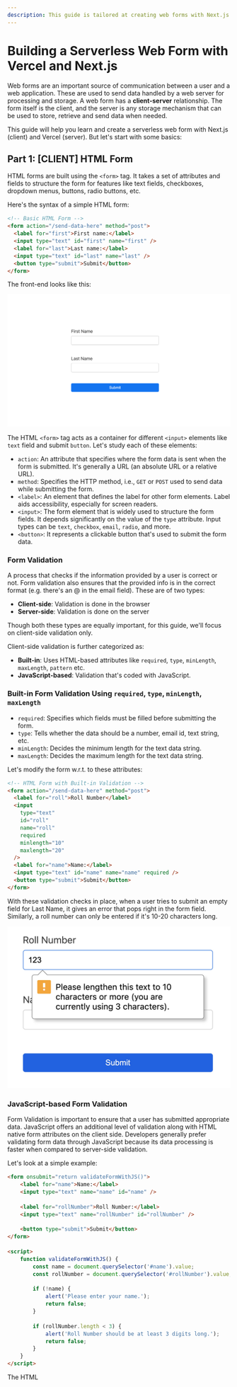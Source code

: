 ```yaml
---
description: This guide is tailored at creating web forms with Next.js and Vercel.
---
```


# Building a Serverless Web Form with Vercel and Next.js

Web forms are an important source of communication between a user and a web application. These are used to send data handled by a web server for processing and storage. A web form has a **client-server** relationship. The form itself is the client, and the server is any storage mechanism that can be used to store, retrieve and send data when needed.

This guide will help you learn and create a serverless web form with Next.js (client) and Vercel (server). But let's start with some basics:

## Part 1: [CLIENT] HTML Form

HTML forms are built using the `<form>` tag. It takes a set of attributes and fields to structure the form for features like text fields, checkboxes, dropdown menus, buttons, radio buttons, etc.

Here's the syntax of a simple HTML form:

```html
<!-- Basic HTML Form -->
<form action="/send-data-here" method="post">
  <label for="first">First name:</label>
  <input type="text" id="first" name="first" />
  <label for="last">Last name:</label>
  <input type="text" id="last" name="last" />
  <button type="submit">Submit</button>
</form>
```

The front-end looks like this:

![html forms](/docs/guides/images/html-forms.jpg)

The HTML `<form>` tag acts as a container for different `<input>` elements like `text` field and submit `button`. Let's study each of these elements:

- `action`: An attribute that specifies where the form data is sent when the form is submitted. It's generally a URL (an absolute URL or a relative URL).
- `method`: Specifies the HTTP method, i.e., `GET` or `POST` used to send data while submitting the form.
- `<label>`: An element that defines the label for other form elements. Label aids accessibility, especially for screen readers.
- `<input>`: The form element that is widely used to structure the form fields. It depends significantly on the value of the `type` attribute. Input types can be `text`, `checkbox`, `email`, `radio`, and more.
- `<button>`: It represents a clickable button that's used to submit the form data.

### Form Validation

A process that checks if the information provided by a user is correct or not. Form validation also ensures that the provided info is in the correct format (e.g. there's an @ in the email field). These are of two types:

- **Client-side**: Validation is done in the browser
- **Server-side**: Validation is done on the server

Though both these types are equally important, for this guide, we'll focus on client-side validation only.

Client-side validation is further categorized as:

- **Built-in**: Uses HTML-based attributes like `required`, `type`, `minLength`, `maxLength`, `pattern` etc.
- **JavaScript-based**: Validation that's coded with JavaScript.

### Built-in Form Validation Using `required`, `type`, `minLength`, `maxLength`

- `required`: Specifies which fields must be filled before submitting the form.
- `type`: Tells whether the data should be a number, email id, text string, etc.
- `minLength`: Decides the minimum length for the text data string.
- `maxLength`: Decides the maximum length for the text data string.

Let's modify the form w.r.t. to these attributes:

```html
<!-- HTML Form with Built-in Validation -->
<form action="/send-data-here" method="post">
  <label for="roll">Roll Number</label>
  <input
    type="text"
    id="roll"
    name="roll"
    required
    minlength="10"
    maxlength="20"
  />
  <label for="name">Name:</label>
  <input type="text" id="name" name="name" required />
  <button type="submit">Submit</button>
</form>
```

With these validation checks in place, when a user tries to submit an empty field for Last Name, it gives an error that pops right in the form field. Similarly, a roll number can only be entered if it's 10-20 characters long.

![form validation](/docs/guides/images/form-validation.jpg)

### JavaScript-based Form Validation

Form Validation is important to ensure that a user has submitted appropriate data. JavaScript offers an additional level of validation along with HTML native form attributes on the client side. Developers generally prefer validating form data through JavaScript because its data processing is faster when compared to server-side validation.

Let's look at a simple example:

```html
<form onsubmit="return validateFormWithJS()">
	<label for="name">Name:</label>
	<input type="text" name="name" id="name" />

	<label for="rollNumber">Roll Number:</label>
	<input type="text" name="rollNumber" id="rollNumber" />

	<button type="submit">Submit</button>
</form>

<script>
	function validateFormWithJS() {
		const name = document.querySelector('#name').value;
		const rollNumber = document.querySelector('#rollNumber').value;

		if (!name) {
			alert('Please enter your name.');
			return false;
		}

		if (rollNumber.length < 3) {
			alert('Roll Number should be at least 3 digits long.');
			return false;
		}
	}
</script>

```

The HTML [<script>](https://developer.mozilla.org/en-US/docs/Web/HTML/Element/script) is used to embed any client-side JavaScript. It can either contain inline scripting statements (as shown in the example above) or point to an external script file via the src attribute.
This example validates the name and roll number of a user. The `validateFormWithJS()` function does not allow an empty name field, and the roll number must be at least three digits long. The validation is performed when you hit the Submit button. You are not redirected to the next page until the given values are correct.
  
![js-validation](https://user-images.githubusercontent.com/12712988/146588507-0a9f8f4d-10ac-4038-85d8-f7a9a43d7304.jpg)
  
#### Form Validation Using Regex
	
JavaScript validation with Regular Expressions uses the `pattern` attribute. A regular expression (commonly known as regex) is an object that describes a pattern of characters. The class `RegExp` represents regular expressions. Both the `String` and `RegExp` formulate methods that perform robust pattern-matching and search-and-replace functions on text.

Regex is a challenging concept, and at this point, you need not to learn it extensively.

This was a quick recap of setting up web forms in HTML.

> To learn more about HTML forms, check out the [MDN Web Docs](https://developer.mozilla.org/en-US/docs/Learn/Forms).

## Part 2: [SERVER] Serverless Forms with Vercel and Next.js

A serverless architecture, in literal terms, does involve servers. The difference is that they are managed and hosted by the cloud computing companies like [Amazon Web Services](https://aws.amazon.com/lambda/), [Microsoft Azure](https://docs.microsoft.com/en-us/azure/azure-functions/functions-overview), [Vercel](https://vercel.com/docs/concepts/functions/introduction#serverless-functions), and [Google Cloud Platform](https://cloud.google.com/functions/). Being relatively new to the league, Vercel offers top-notch cloud computing services — the first among them is its ease of use. You can write functions both as a part of its [Functions](https://vercel.com/docs/concepts/functions/introduction) framework and Next.js Framework via [API routes](https://nextjs.org/docs/api-routes/introduction).

Vercel empowers you to write JavaScript Serverless functions and deploy them at its edge network. This significantly minimizes latency because your web application runs code in a serverless architecture as close to the end-user as possible. It works incredibly well if you want to build lightweight and flexible applications that can be expanded or updated quickly.

Having said that, let's jump on to the next part, where you'll be recreating these HTML forms in React using Next.js and Vercel.

Create a simple Next.js app. You can use the [create-next-app](https://nextjs.org/docs/getting-started#setup) for a quick start. In your command line terminal, run the following:

```
npx create-next-app
```

Answer the questions to create your project, and give it a name, this example uses `next-forms`. Next `cd` into this directory, and run `npm run dev` or `yarn dev` command to start the development server.

Open the URL printed in the terminal to ensure that your app is running successfully.

## Setting up the Serverless Environment

At the beginning of this guide, you learned that web forms have a client-server relationship. Next you will set up the server environment using Vercel.

Vercel supports out-the-box deployments of [Serverless Functions](https://vercel.com/docs/concepts/functions/serverless-functions), which you can code in your favorite backend languages (Node.js, Go, Python and Ruby). These functions take an HTTP request and return a response.

Serverless functions perform a significant role in handling tasks like form submission because:

- Serverless functions are event-based, and every time you submit a form, it triggers a new event.
- Offer faster deployments with greater flexibility (you don't have to manage any servers).
- Reduce architecture and management costs.

### Next.js Form Serverless API Endpoint

Both the client and the server will be built using Next.js. For the server part, create a serverless API where you will send the form data.

Next.js offers a file-based system for routing that's built on the [concept of pages](/docs/basic-features/pages). Any file inside the folder `pages/api` is mapped to `/api/*` and will be treated as an API endpoint instead of a page. This API endpoint is going to be server-side only.

Go to `pages/api`, create a file called `form.js` and paste this code written in Node.js:

```js
export default function handler(req, res) {
  // Get data submitted in request's body.
  const body = req.body

  // Optional logging to see the responses
  // in the command line where next.js app is running.
  console.log('body: ', body)

  // Both of these are required.
  if (!body.first || !body.last) {
    return res.json({ data: 'First or last name not found' })
  }

  // Found the name.
  res.json({ data: `${body.first} ${body.last}` })
}
```

This serverless form `handler` function will receive the request `req` from the client (i.e. submitted form data). And in return, it'll send a response `res` as JSON that will have both the first and the last name. You can access this API endpoint at `http://localhost:3000/api/form` or replace the localhost URL with an actual Vercel deployment when you deploy.

> Moreover, you can also attach this API to a database like MongoDB or Google Sheets. This way, your submitted form data will be securely stored for later use. For this guide, no database is used. Instead, the same data is returned to the user to demo how it's done.

### Form Submission without JavaScript

You can now use `/api/form` relative endpoint inside the `action` attribute of the form. You are sending form data to the server (serverless API at Vercel) when the form is submitted via `POST` HTTP method (which is used to send data).

```html
<form action="/api/form" method="post">
  <label for="first">First name:</label>
  <input type="text" id="first" name="first" />
  <label for="last">Last name:</label>
  <input type="text" id="last" name="last" />
  <button type="submit">Submit</button>
</form>
```

If you submit this form, it will submit the data to the forms API endpoint `/api/form`. The server then responds, generally handling the data and loading the URL defined by the action attribute, causing a new page load. So in this case you'll be redirected to `http://localhost:3000/api/form` with the following response from the server.

![form-no-js](/docs/guides/images/form-no-js.jpg)

## Part 3: Forms in Next.js

You have created a server with Vercel via Serverless Functions. Now it's time to configure the client (the form itself) inside Next.js using React. The first step will be extending your knowledge of HTML forms and converting it into React (using [JSX](https://reactjs.org/docs/introducing-jsx.html)).

Here's the same form in a [React function component](https://reactjs.org/docs/components-and-props.html) written using [JSX](https://reactjs.org/docs/introducing-jsx.html).

```js
export default function Form() {
  return (
    <form action="/api/form" method="post">
      <label htmlFor="first">First Name</label>
      <input type="text" id="first" name="first" required />

      <label htmlFor="last">Last Name</label>
      <input type="text" id="last" name="last" required />

      <button type="submit">Submit</button>
    </form>
  )
}
```

Here's what changed:

- The `for` attribute is changed to `htmlFor`. (Since `for` is a keyword associated with the "for" loop in JavaScript, React elements use `htmlFor` instead.)
- The `action` attribute now has a relative URL, the form API endpoint deployed at Vercel.

This completes the basic structure of your Next.js-based form.

> You can view the entire source code of [maedahbatool/next-forms](https://github.com/MaedahBatool/nextjs-forms) repo that we're creating here as a working example. Feel free to clone it and start right away. This demo is built with create-next-app, and you can preview the basic form CSS styles inside `/styles/global.css` file.

![forms with nextjs](/docs/guides/images/forms-with-nextjs.jpg)

## Part 4: Form Submission without JavaScript

JavaScript brings interactivity to our web applications, but sometimes you need to control the JavaScript bundle from being too large, or your sites visitors might have JavaScript disabled.

There are several reasons why users disable JavaScript, e.g., addressing bandwidth constraints, increasing device (phone or laptop) battery life, and even for privacy so they won’t be tracked with analytical scripts. Regardless of the reason, disabling JavaScript will impact site functionality partially, if not completely.

But with Vercel serverless functions, we can still use the forms without JavaScript, as we saw in the **Form Submission without JavaScript** [section](https://github.com/MaedahBatool/next.js/blob/forms/docs/guides/building-forms.md#form-submission-without-javascript) above.

For that go to the `next-forms` directory. Inside the `/pages` directory, create a file `no-js-form.js`.

> **Quick Tip**: In Next.js, a page is a React Component exported from a `.js`, `.jsx`, `.ts`, or `.tsx` file in the pages directory. Each page is associated with a route based on its file name.
>
> Example: If you create `pages/no-js-form.js`, it will be accessible at `your-domain.tld/no-js-form`.

Let's use the same code from above:

```js
export default function PageWithoutJSbasedForm() {
  return (
    <form action="/api/form" method="post">
      <label htmlFor="first">First Name</label>
      <input type="text" id="first" name="first" required />

      <label htmlFor="last">Last Name</label>
      <input type="text" id="last" name="last" required />

      <button type="submit">Submit</button>
    </form>
  )
}
```

With JavaScript disabled, when you hit the Submit button, an event is triggered, which collects the form data and sends it to our forms API endpoint as defined in the `action` attribute and using `POST` HTTP `method`. You'll be redirected to the `/api/form` endpoint since that's how form `action` works.

The form data will be submitted on the server as a request `req` to the form handler function written above. It will process the data and return a JSON string as a response `res` with your submitted name included.

**ADD VIDEO**

> To improve the experience here, as a response you can redirect the user to a page and thank them for submitting the form.

## Part 5: Form Submission with JavaScript Enabled

Inside `/pages`, you'll create another file called `js-form.js`. This will create a `/js-form` page on your Next.js app.

Now, as soon as the form is submitted, we prevent the form's default behavior of reloading the page. We'll take the form data, convert it to JSON string, and send it to our server, the API endpoint. Finally, our server will respond with the name submitted. All of this with a simple JavaScript `handleSubmit()` function.

Here's what this function looks like. It's well documented for you to understand each step:

```js
export default function PageWithJSbasedForm() {
  // Handles the submit event on form submit.
  const handleSubmit = async (event) => {
    // Stop the form from submitting and refreshing the page.
    event.preventDefault()

    // Get data from the form.
    const data = {
      first: event.target.first.value,
      last: event.target.last.value,
    }

    // Send the data to the server in JSON format.
    const JSONdata = JSON.stringify(data)

    // API endpoint where we send form data.
    const endpoint = '/api/form'

    // Form the request for sending data to the server.
    const options = {
      // The method is POST because we are sending data.
      method: 'POST',
      // Tell the server we're sending JSON.
      headers: {
        'Content-Type': 'application/json',
      },
      // Body of the request is the JSON data we created above.
      body: JSONdata,
    }

    // Send the form data to our forms API on Vercel and get a response.
    const response = await fetch(endpoint, options)

    // Get the response data from server as JSON.
    // If server returns the name submitted, that means the form works.
    const result = await response.json()
    alert(`Is this your full name: ${result.data}`)
  }
  return (
    // We pass the event to the handleSubmit() function on submit.
    <form onSubmit={handleSubmit}>
      <label htmlFor="first">First Name</label>
      <input type="text" id="first" name="first" required />

      <label htmlFor="last">Last Name</label>
      <input type="text" id="last" name="last" required />

      <button type="submit">Submit</button>
    </form>
  )
}
```

It's a Next.js page with a React function component called `PageWithJSbasedForm` with a `<form>` element written in JSX. There's no action on the `<form>` element. Instead, we use the `onSubmit` event handler to send data to our `{handleSubmit}` function.

The `handleSubmit()` function processes your form data through a series of steps:

- The `event.preventDefault()` stops the `<form>` element from refreshing the entire page.
- We created a JavaScript object called `data` with the `first` and `last` values from the form.
- JSON is a language-agnostic data transfer format. So we use `JSON.stringify(data)` to convert the data to JSON.
- We then use `fetch()` to send the data to our `/api/form` endpoint using JSON and HTTP `POST` method.
- Server sends back a response with the name submitted. Woohoo! 🥳

**ADD VIDEO**

## Conclusion

Next.js and Vercel provide you with an all-in solution for hosting web forms and handling submissions with serverless functions. Use Next.js as the client for your JavaScript-based interaction and Vercel for its powerful serverless functions to handle the server.

For more details go through [Next.js Learn Course](https://nextjs.org/learn/basics/create-nextjs-app).

